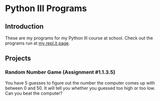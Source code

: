 # Python III Programs
## Introduction
These are my programs for my Python III course at school.
Check out the programs run at [my repl.it page](https://Python-III-Programs.sethpeace.repl.run).
## Projects
### Random Number Game (Assignment #1.1.3.5)
You have 5 guesses to figure out the number the computer comes up with between 0 and 50. It will tell you whether you guessed too high or too low. Can you beat the computer?
